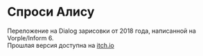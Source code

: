 # Спроси Алису

Переложение на Dialog зарисовки от 2018 года, написанной на Vorple/Inform 6.  
Прошлая версия доступна на [itch.io](https://klockwerk-kat.itch.io/go-ask-alice)

